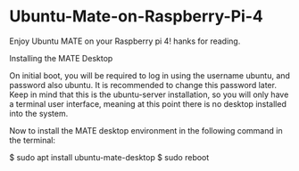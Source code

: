 # Ubuntu-Mate-on-Raspberry-Pi-4
Enjoy Ubuntu MATE on your Raspberry pi 4! hanks for reading.

Installing the MATE Desktop

On initial boot, you will be required to log in using the username ubuntu, and password also ubuntu. It is recommended to change this password later. Keep in mind that this is the ubuntu-server installation, so you will only have a terminal user interface, meaning at this point there is no desktop installed into the system.

Now to install the MATE desktop environment in the following command in the terminal:

$ sudo apt install ubuntu-mate-desktop
$ sudo reboot
